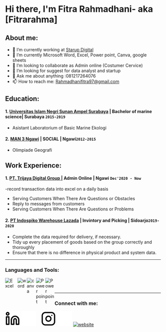# Hi there, I'm Fitra Rahmadhani- aka [Fitrarahma]
## About me:
- 🔭 I’m currently working at [Starup Digital](https://tridi.net/)
- 🌱 I’m currently Microsoft Word, Excel, Power point, Canva, google sheets
- 👯 I’m looking to collaborate as Admin online (Costumer Cervice)
- 🤔 I’m looking for suggest for data analyst and startup
- 💬 Ask me about anything :081217264076
- 📫 How to reach me: Rahmadhanifitra97@gmail.com

## Education:

#### 1. [Universitas Islam Negri Sunan Ampel Surabaya](https://uinsby.ac.id/) | Bachelor of marine science| Surabaya `2015-2019`
   - Asistant Laboratorium of Basic Marine Ekologi
 #### 2. [MAN 3 Ngawi](https://man3ngawi.sch.id/) | SOCIAL | Ngawi`2012-2015`
   - Olimpiade Geografi

## Work Experience:
#### 1. [PT. Trijaya Digital Group ](https://tridi.net/) | Admin Online | Ngawi `Dec'2020 - Now`
   -record transaction data into excel on a daily basis
   - Serving Customers When There Are Questions or Obstacles
   - Reply to messages from customers
   - Serving Customers When There Are Questions or Problems
#### 2. [ PT Indospiko Warehouse Lazada](http://www.indopsiko.com/) | Invintory and Picking | Sidoarjo`2019-2020`
   - Complete the data required for delivery, if necessary. 
   - Tidy up every placement of goods based on the group correctly and thoroughly
   - Ensure that there is no difference in physical product and system data.
   
---

### Languages and Tools:

[<img align="left" alt="Excel" width="30px" src="https://is2-ssl.mzstatic.com/image/thumb/Purple126/v4/a8/fd/5a/a8fd5a84-c6f1-355f-3b9f-6e86598efaa3/XCEL.png/1200x630bb.png" style="padding-right:10px;" />][webdev]
[<img align="left" alt="word" width="30px" src="https://play-lh.googleusercontent.com/9kABykeGovHPy-dN19lRxxnCp8IZK3Pkl8qLFNxrEe-hhKVZeiyhTBEIRUt6t-vhxQ=w240-h480-rw" style="padding-right:0px;" />][webdev]
[<img align="left" alt="canva" width="30px" src="https://play-lh.googleusercontent.com/3aWGqSf3T_p3F6wc8FFvcZcnjWlxpZdNaqFVEvPwQ1gTOPkVoZwq6cYvfK9eCkwCXbRY=s48-rw" style="padding-right:0px;" />][webdev]
[<img align="left" alt="Power point" width="30px" src="https://play-lh.googleusercontent.com/6pTX4OILXTxazqad66oiVfG4x2KpYn4kIPgdzOe173tT0oHr2ThwpBhMyzzzxWq_r6M=w240-h480-rw" style="padding-right:0px;" />][webdev]
[<img align="left" alt="Power point" width="30px" src="https://www.gstatic.com/images/branding/product/1x/hh_sheets_64dp.png" style="padding-right:0px;" />][webdev]
<br />
<br />

---
### Connect with me:


[![website](./img/linkedin-light.svg)](https://www.linkedin.com/in/fitra-rahmadhani-8a2873185#gh-light-mode-only)
[![website](./img/linkedin-dark.svg)](https://www.linkedin.com/in/fitra-rahmadhani-8a2873185#gh-dark-mode-only)
&nbsp;&nbsp;
[![website](./img/instagram-light.svg)](https://instagram.com/fitra_fii#gh-light-mode-only)
[![website](./img/instagram-dark.svg)](https://instagram.com/fitra_fii#gh-dark-mode-only)
[![website](https://play-lh.googleusercontent.com/5pZMqQYClc5McEjaISPkvhF8pDmlbLqraTMwk1eeqTlnUSjVxPCq-MItIrJPJGe7xW4=s64-rw)](https://www.facebook.com/fitra.rahmadhani.54#gh-light-mode-only)





[webdev]: https://github.com/fitrarahma/fitrarahm
